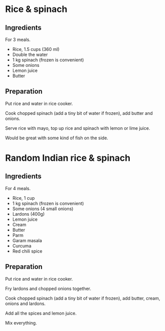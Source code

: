 # Rice & spinach

## Ingredients

For 3 meals.

* Rice, 1.5 cups (360 ml)
* Double the water
* 1 kg spinach (frozen is convenient)
* Some onions
* Lemon juice
* Butter

## Preparation

Put rice and water in rice cooker.

Cook chopped spinach (add a tiny bit of water if frozen), add butter and
onions.

Serve rice with mayo, top up rice and spinach with lemon or lime juice.

Would be great with some kind of fish on the side.

# Random Indian rice & spinach

## Ingredients

For 4 meals.

* Rice, 1 cup
* 1 kg spinach (frozen is convenient)
* Some onions (4 small onions)
* Lardons (400g)
* Lemon juice
* Cream
* Butter
* Parm
* Garam masala
* Curcuma
* Red chili spice

## Preparation

Put rice and water in rice cooker.

Fry lardons and chopped onions together.

Cook chopped spinach (add a tiny bit of water if frozen), add butter,
cream, onions and lardons.

Add all the spices and lemon juice.

Mix everything.
